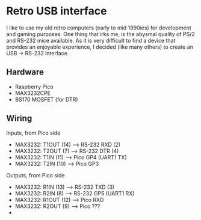 # Retro USB interface

I like to use my old retro computers (early to mid 1990ies) for development and gaming purposes. One thing that irks me, is the abysmal quality of PS/2 and RS-232 mice available. As it is very difficult to find a device that provides an enjoyable experience, I decided (like many others) to create an USB -> RS-232 interface.

## Hardware

- Raspberry Pico
- MAX3232CPE
- BS170 MOSFET (for DTR)

## Wiring

Inputs, from Pico side

* MAX3232: T1OUT (14) --> RS-232 RXD (2)
* MAX3232: T2OUT (7) --> RS-232 DTR (4)
* MAX3232: T1IN (11) --> Pico GP4 (UART1 TX)
* MAX3232: T2IN (10) --> Pico GP3

Outputs, from Pico side

* MAX3232: R1IN (13) --> RS-232 TXD (3)
* MAX3232: R2IN (8) --> RS-232 GP5 (UART1 RX)
* MAX3232: R1OUT (12) --> Pico RXD
* MAX3232: R2OUT (9) --> Pico ???
* 
